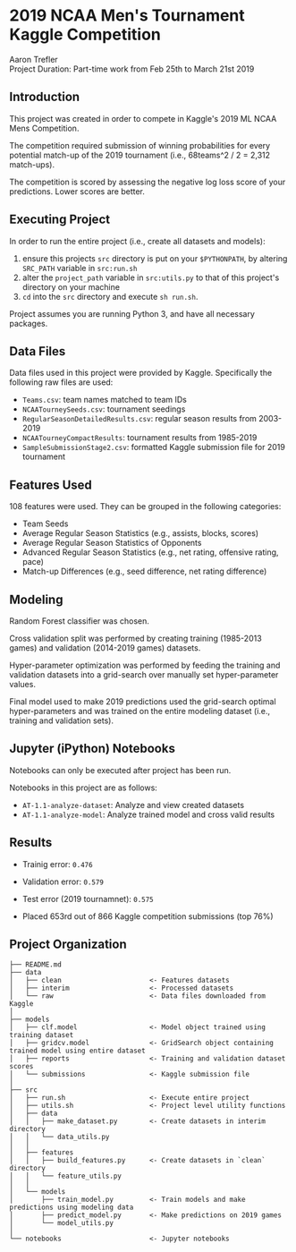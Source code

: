 2019 NCAA Men's Tournament Kaggle Competition
==============================
Aaron Trefler  
Project Duration: Part-time work from Feb 25th to March 21st 2019

Introduction
------------
This project was created in order to compete in Kaggle's 2019 ML NCAA Mens Competition.

The competition required submission of winning probabilities for every potential match-up of the 2019 tournament (i.e., 68teams^2 / 2 = 2,312 match-ups).

The competition is scored by assessing the negative log loss score of your predictions. Lower scores are better.

Executing Project
------------
In order to run the entire project (i.e., create all datasets and models):
1. ensure this projects `src` directory is put on your `$PYTHONPATH`, by altering `SRC_PATH` variable in `src:run.sh`
2. alter the `project_path` variable in `src:utils.py` to that of this project's directory on your machine
3. `cd` into the `src` directory and execute `sh run.sh`.

Project assumes you are running Python 3, and have all necessary packages.

Data Files
------------
Data files used in this project were provided by Kaggle. Specifically the following raw files are used:
- `Teams.csv`: team names matched to team IDs
- `NCAATourneySeeds.csv`: tournament seedings
- `RegularSeasonDetailedResults.csv`: regular season results from 2003-2019
- `NCAATourneyCompactResults`: tournament results from 1985-2019
- `SampleSubmissionStage2.csv`: formatted Kaggle submission file for 2019 tournament

Features Used
------------
108 features were used. They can be grouped in the following categories:
- Team Seeds
- Average Regular Season Statistics (e.g., assists, blocks, scores)
- Average Regular Season Statistics of Opponents
- Advanced Regular Season Statistics (e.g., net rating, offensive rating, pace)
- Match-up Differences (e.g., seed difference, net rating difference)

Modeling
------------
Random Forest classifier was chosen.

Cross validation split was performed by creating training (1985-2013 games) and validation (2014-2019 games) datasets.

Hyper-parameter optimization was performed by feeding the training and validation datasets into a grid-search over manually set hyper-parameter values.

Final model used to make 2019 predictions used the grid-search optimal hyper-parameters and was trained on the entire modeling dataset (i.e., training and validation sets).

Jupyter (iPython) Notebooks
------------
Notebooks can only be executed after project has been run.

Notebooks in this project are as follows:
- `AT-1.1-analyze-dataset`: Analyze and view created datasets
- `AT-1.1-analyze-model`: Analyze trained model and cross valid results

Results
------------
- Trainig error: `0.476`
- Validation error: `0.579`
- Test error (2019 tournamnet): `0.575`

- Placed 653rd out of 866 Kaggle competition submissions (top 76%)

Project Organization
------------
    ├── README.md
    ├── data
    │   ├── clean                      <- Features datasets
    │   ├── interim                    <- Processed datasets
    │   └── raw                        <- Data files downloaded from Kaggle
    │
    ├── models                          
    │   ├── clf.model                  <- Model object trained using training dataset
    │   ├── gridcv.model               <- GridSearch object containing trained model using entire dataset
    │   ├── reports                    <- Training and validation dataset scores
    │   └── submissions                <- Kaggle submission file
    │
    ├── src
    │   ├── run.sh                     <- Execute entire project 
    │   ├── utils.sh                   <- Project level utility functions
    │   ├── data                       
    │   │   ├── make_dataset.py        <- Create datasets in interim directory
    │   │   └── data_utils.py
    │   │ 
    │   ├── features
    │   │   ├── build_features.py      <- Create datasets in `clean` directory
    │   │   └── feature_utils.py 
    │   │  
    │   └── models                    
    │       ├── train_model.py         <- Train models and make predictions using modeling data
    │       ├── predict_model.py       <- Make predictions on 2019 games
    │       └── model_utils.py         
    │
    └── notebooks                      <- Jupyter notebooks

